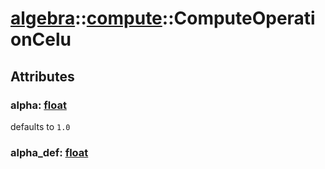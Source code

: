 # [algebra](/libs/algebra/)::[compute](/libs/algebra/compute/)::ComputeOperationCelu

## Attributes

### alpha:&nbsp;[float](/libs/std/core/type.float.md)
defaults to `1.0`

### alpha_def:&nbsp;[float](/libs/std/core/type.float.md)
